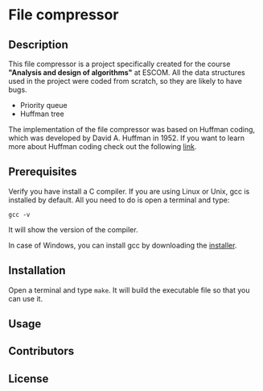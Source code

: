 # File compressor

## Description
This file compressor is a project specifically created for the course **"Analysis and design of algorithms"** at ESCOM. 
All the data structures used in the project were coded from scratch, so they are likely to have bugs.
- Priority queue
- Huffman tree

The implementation of the file compressor was based on Huffman coding, which was developed by David A. Huffman in 1952. If you want to learn more about Huffman coding check out the following [link](https://en.wikipedia.org/wiki/Huffman_coding).

## Prerequisites
Verify you have install a C compiler.
If you are using Linux or Unix, gcc is installed by default.
All you need to do is open a terminal and type:
```
gcc -v
```
It will show the version of the compiler.

In case of Windows, you can install gcc by downloading the [installer](https://gcc.gnu.org/).

## Installation
Open a terminal and type `make`. It will build the executable file so that you can use it.
## Usage
## Contributors
## License
